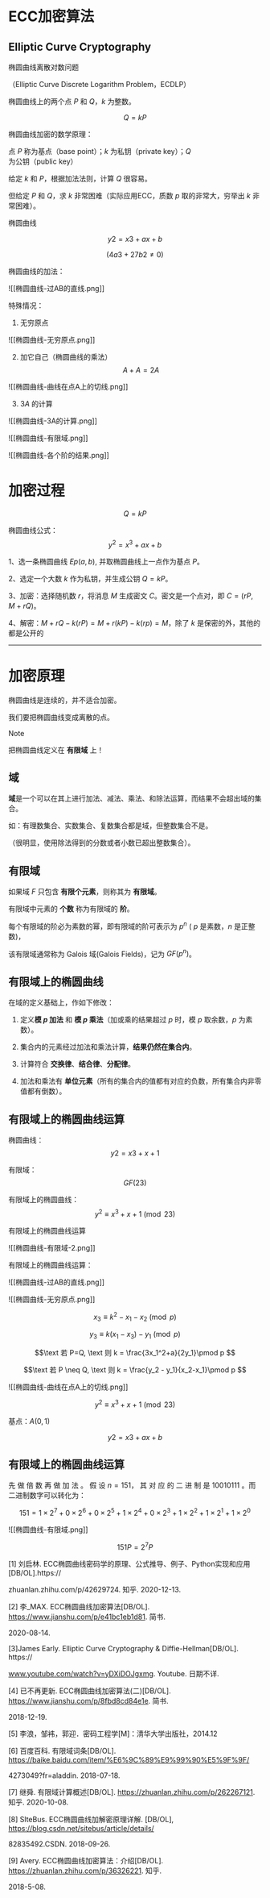 

# ECC加密算法

## Elliptic Curve Cryptography

椭圆曲线离散对数问题

（Elliptic Curve Discrete Logarithm Problem，ECDLP）

椭圆曲线上的两个点 $P$ 和 $Q$，$k$ 为整数。

$$Q = kP$$

椭圆曲线加密的数学原理：

点 $P$ 称为基点（base point）；$k$ 为私钥（private key）；$Q$ 为公钥（public key）

给定 $k$ 和 $P$，根据加法法则，计算 $Q$ 很容易。

但给定 $P$ 和 $Q$，求 $k$ ⾮常困难（实际应⽤ECC，质数 $p$ 取的⾮常⼤，穷举出 $k$ ⾮常困难）。



 椭圆曲线

$$y2 = x3+ax+b$$

$$(4a3+27b2 ≠ 0)$$

椭圆曲线的加法：

 
![[椭圆曲线-过AB的直线.png]]

特殊情况：

1. 无穷原点

![[椭圆曲线-无穷原点.png]]

2. 加它自己（椭圆曲线的乘法）
$$A + A = 2A$$

![[椭圆曲线-曲线在点A上的切线.png]]

 3. $3A$ 的计算

![[椭圆曲线-3A的计算.png]]


![[椭圆曲线-有限域.png]]

![[椭圆曲线-各个阶的结果.png]]

# 加密过程



$$Q = kP$$

椭圆曲线公式：$$y^2=x^3+ax+b$$ 

1、选⼀条椭圆曲线 $Ep(a,b)$, 并取椭圆曲线上⼀点作为基点 $P$。

2、选定⼀个⼤数 $k$ 作为私钥，并⽣成公钥 $Q=kP$。

3、加密：选择随机数 $r$，将消息 $M$ ⽣成密⽂ $C$。密⽂是⼀个点对，即 $C=(rP, M+rQ)$。

4、解密：$M+rQ-k(rP) = M+r(kP)-k(rp) = M$，除了 $k$ 是保密的外，其他的都是公开的 

---

# 加密原理

椭圆曲线是连续的，并不适合加密。

我们要把椭圆曲线变成离散的点。

>[!NOTE]
>把椭圆曲线定义在 **有限域** 上！

## 域

**域**是⼀个可以在其上进⾏加法、减法、乘法、和除法运算，⽽结果不会超出域的集合。

如：有理数集合、实数集合、复数集合都是域，但整数集合不是。

（很明显，使⽤除法得到的分数或者⼩数已超出整数集合）。




## 有限域

如果域 $F$ 只包含 **有限个元素**，则称其为 **有限域**。

有限域中元素的 **个数** 称为有限域的 **阶**。

每个有限域的阶必为素数的幂，即有限域的阶可表示为 $p^n$ ( $p$ 是素数，$n$ 是正整数)，

该有限域通常称为 Galois 域(Galois Fields)，记为 $GF(p^n)$。

## 有限域上的椭圆曲线

在域的定义基础上，作如下修改：

1. 定义**模 $p$ 加法** 和 **模 $p$ 乘法**（加或乘的结果超过 $p$ 时，模 $p$ 取余数，$p$ 为素数）。

2. 集合内的元素经过加法和乘法计算，**结果仍然在集合内**。

3. 计算符合 **交换律**、**结合律**、**分配律**。

4. 加法和乘法有 **单位元素**（所有的集合内的值都有对应的负数，所有集合内⾮零值都有倒数）。


 
 

## 有限域上的椭圆曲线运算

椭圆曲线：$$y2 = x3+x+1$$

有限域：$$GF(23)$$

有限域上的椭圆曲线：
$$y^2 \equiv x^3 + x + 1 \pmod{23}$$
 
有限域上的椭圆曲线运算

![[椭圆曲线-有限域-2.png]]

有限域上的椭圆曲线运算：

![[椭圆曲线-过AB的直线.png]]

![[椭圆曲线-无穷原点.png]]



$$x_3 \equiv k^2 - x_1 - x_2\pmod p$$

$$y_3 \equiv k(x_1 - x_3)-y_1 \pmod p$$

$$\text 若 P=Q, \text 则 k = \frac{3x_1^2+a}{2y_1}\pmod p $$

$$\text 若 P \neq Q, \text 则 k = \frac{y_2 - y_1}{x_2-x_1}\pmod p $$

![[椭圆曲线-曲线在点A上的切线.png]]

$$y^2 \equiv x^3 + x + 1 \pmod{23}$$

基点：$A (0,1)$

$$y2 = x3+ax+b$$

## 有限域上的椭圆曲线运算

先 做 倍 数 再 做 加 法 。 假 设 $n=151$， 其 对 应 的 ⼆ 进 制 是 $10010111$ 。⽽⼆进制数字可以转化为：

 $$151 = 1 \times 2^7 + 0 \times 2^6 + 0 \times 2^5 + 1 \times 2^4 + 0 \times 2^3 + 1 \times 2^2 + 1 \times 2^1 + 1 \times 2^0$$


![[椭圆曲线-有限域.png]]

$$151P = 2^7P $$
 

   

 

 




[1] 刘启林. ECC椭圆曲线密码学的原理、公式推导、例⼦、Python实现和应⽤[DB/OL].https://

zhuanlan.zhihu.com/p/42629724. 知乎. 2020-12-13.

[2] 李_MAX. ECC椭圆曲线加密算法[DB/OL]. https://www.jianshu.com/p/e41bc1eb1d81. 简书.

2020-08-14.

[3]James Early. Elliptic Curve Cryptography & Diffie-Hellman[DB/OL]. https://

www.youtube.com/watch?v=yDXiDOJgxmg. Youtube. ⽇期不详.

[4] 已不再更新. ECC椭圆曲线加密算法(⼆)[DB/OL]. https://www.jianshu.com/p/8fbd8cd84e1e. 简书.

2018-12-19.

[5] 李浪，邹袆，郭迎．密码⼯程学[M]：清华⼤学出版社，2014.12

[6] 百度百科. 有限域词条[DB/OL]. https://baike.baidu.com/item/%E6%9C%89%E9%99%90%E5%9F%9F/

4273049?fr=aladdin. 2018-07-18.

[7] 继舜. 有限域计算概述[DB/OL]. https://zhuanlan.zhihu.com/p/262267121. 知乎. 2020-10-08.

[8] SlteBus. ECC椭圆曲线加解密原理详解. [DB/OL], https://blog.csdn.net/sitebus/article/details/

82835492.CSDN. 2018-09-26.

[9] Avery. ECC椭圆曲线加密算法：介绍[DB/OL]. https://zhuanlan.zhihu.com/p/36326221. 知乎.

2018-5-08.

